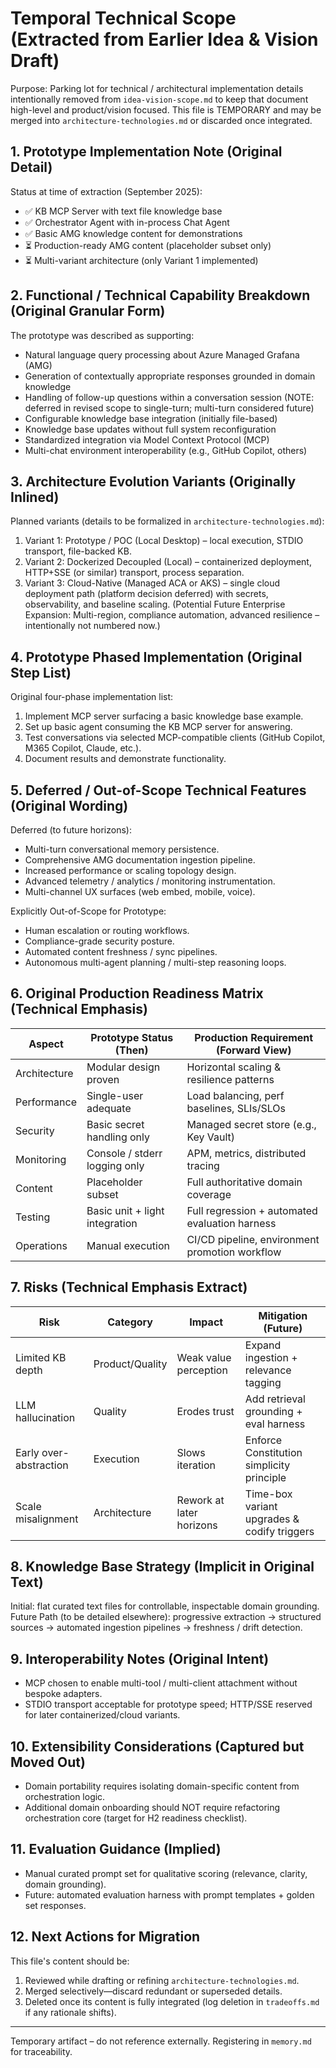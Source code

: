 # Temporal Technical Scope (Extracted from Earlier Idea & Vision Draft)

Purpose: Parking lot for technical / architectural implementation details intentionally removed from `idea-vision-scope.md` to keep that document high-level and product/vision focused. This file is TEMPORARY and may be merged into `architecture-technologies.md` or discarded once integrated.

## 1. Prototype Implementation Note (Original Detail)
Status at time of extraction (September 2025):
- ✅ KB MCP Server with text file knowledge base
- ✅ Orchestrator Agent with in-process Chat Agent
- ✅ Basic AMG knowledge content for demonstrations
- ⏳ Production-ready AMG content (placeholder subset only)
- ⏳ Multi-variant architecture (only Variant 1 implemented)

## 2. Functional / Technical Capability Breakdown (Original Granular Form)
The prototype was described as supporting:
- Natural language query processing about Azure Managed Grafana (AMG)
- Generation of contextually appropriate responses grounded in domain knowledge
- Handling of follow-up questions within a conversation session (NOTE: deferred in revised scope to single-turn; multi-turn considered future)
- Configurable knowledge base integration (initially file-based)
- Knowledge base updates without full system reconfiguration
- Standardized integration via Model Context Protocol (MCP)
- Multi-chat environment interoperability (e.g., GitHub Copilot, others)

## 3. Architecture Evolution Variants (Originally Inlined)
Planned variants (details to be formalized in `architecture-technologies.md`):
1. Variant 1: Prototype / POC (Local Desktop) – local execution, STDIO transport, file-backed KB.
2. Variant 2: Dockerized Decoupled (Local) – containerized deployment, HTTP+SSE (or similar) transport, process separation.
3. Variant 3: Cloud-Native (Managed ACA or AKS) – single cloud deployment path (platform decision deferred) with secrets, observability, and baseline scaling.
	(Potential Future Enterprise Expansion: Multi-region, compliance automation, advanced resilience – intentionally not numbered now.)

## 4. Prototype Phased Implementation (Original Step List)
Original four-phase implementation list:
1. Implement MCP server surfacing a basic knowledge base example.
2. Set up basic agent consuming the KB MCP server for answering.
3. Test conversations via selected MCP-compatible clients (GitHub Copilot, M365 Copilot, Claude, etc.).
4. Document results and demonstrate functionality.

## 5. Deferred / Out-of-Scope Technical Features (Original Wording)
Deferred (to future horizons):
- Multi-turn conversational memory persistence.
- Comprehensive AMG documentation ingestion pipeline.
- Increased performance or scaling topology design.
- Advanced telemetry / analytics / monitoring instrumentation.
- Multi-channel UX surfaces (web embed, mobile, voice).

Explicitly Out-of-Scope for Prototype:
- Human escalation or routing workflows.
- Compliance-grade security posture.
- Automated content freshness / sync pipelines.
- Autonomous multi-agent planning / multi-step reasoning loops.

## 6. Original Production Readiness Matrix (Technical Emphasis)
| Aspect | Prototype Status (Then) | Production Requirement (Forward View) |
|--------|-------------------------|----------------------------------------|
| Architecture | Modular design proven | Horizontal scaling & resilience patterns |
| Performance | Single-user adequate | Load balancing, perf baselines, SLIs/SLOs |
| Security | Basic secret handling only | Managed secret store (e.g., Key Vault) |
| Monitoring | Console / stderr logging only | APM, metrics, distributed tracing |
| Content | Placeholder subset | Full authoritative domain coverage |
| Testing | Basic unit + light integration | Full regression + automated evaluation harness |
| Operations | Manual execution | CI/CD pipeline, environment promotion workflow |

## 7. Risks (Technical Emphasis Extract)
| Risk | Category | Impact | Mitigation (Future) |
|------|----------|--------|---------------------|
| Limited KB depth | Product/Quality | Weak value perception | Expand ingestion + relevance tagging |
| LLM hallucination | Quality | Erodes trust | Add retrieval grounding + eval harness |
| Early over-abstraction | Execution | Slows iteration | Enforce Constitution simplicity principle |
| Scale misalignment | Architecture | Rework at later horizons | Time-box variant upgrades & codify triggers |

## 8. Knowledge Base Strategy (Implicit in Original Text)
Initial: flat curated text files for controllable, inspectable domain grounding.
Future Path (to be detailed elsewhere): progressive extraction → structured sources → automated ingestion pipelines → freshness / drift detection.

## 9. Interoperability Notes (Original Intent)
- MCP chosen to enable multi-tool / multi-client attachment without bespoke adapters.
- STDIO transport acceptable for prototype speed; HTTP/SSE reserved for later containerized/cloud variants.

## 10. Extensibility Considerations (Captured but Moved Out)
- Domain portability requires isolating domain-specific content from orchestration logic.
- Additional domain onboarding should NOT require refactoring orchestration core (target for H2 readiness checklist).

## 11. Evaluation Guidance (Implied)
- Manual curated prompt set for qualitative scoring (relevance, clarity, domain grounding).
- Future: automated evaluation harness with prompt templates + golden set responses.

## 12. Next Actions for Migration
This file's content should be:
1. Reviewed while drafting or refining `architecture-technologies.md`.
2. Merged selectively—discard redundant or superseded details.
3. Deleted once its content is fully integrated (log deletion in `tradeoffs.md` if any rationale shifts).

---
Temporary artifact – do not reference externally. Registering in `memory.md` for traceability.